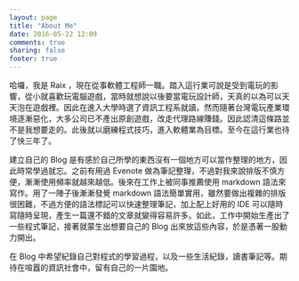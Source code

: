 ```yaml
---
layout: page
title: "About Me"
date: 2016-05-22 12:09
comments: true
sharing: false
footer: true
---
```

哈囉，我是 Raix ，現在從事軟體工程師一職。踏入這行業可說是受到電玩的影響，從小就喜歡玩電腦遊戲，當時就想說以後要當電玩設計師，天真的以為可以天天泡在遊戲裡。因此在進入大學時選了資訊工程系就讀。然而隨著台灣電玩產業環境逐漸惡化，大多公司已不產出原創遊戲，改走代理路線賺錢。因此認清這條路並不是我想要走的。此後就以磨練程式技巧，進入軟體業為目標。至今在這行業也待了快三年了。

建立自己的 Blog 是有感於自己所學的東西沒有一個地方可以當作整理的地方，因此時常學過就忘。之前有用過 Evenote 做為筆記整理，不過對我來說排版不慎方便，漸漸使用頻率就越來越低。後來在工作上被同事推薦使用 markdown 語法來寫作。用了一陣子後漸漸發覺 markdown 語法簡單實用，雖然要做出複雜的排版很困難，不過方便的語法標記可以快速整理筆記，加上配上好用的 IDE 可以隨時寫隨時呈現，產生一篇還不錯的文章就變得容易許多。如此，工作中開始生產出了一些程式筆記，接著就蒙生出想要自己的 Blog 出來放這些內容，於是憑著一股動力開出。

在 Blog 中希望紀錄自己對程式的學習過程，以及一些生活紀錄，讀書筆記等。期待在喧囂的資訊社會中，留有自己的一片園地。
